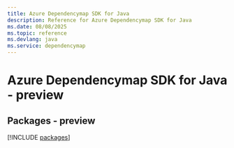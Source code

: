 ```yaml
---
title: Azure Dependencymap SDK for Java
description: Reference for Azure Dependencymap SDK for Java
ms.date: 08/08/2025
ms.topic: reference
ms.devlang: java
ms.service: dependencymap
---
```

# Azure Dependencymap SDK for Java - preview
## Packages - preview
[!INCLUDE [packages](dependencymap-index.md)]